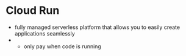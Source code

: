 # Cloud Run
- fully managed serverless platform that allows you to easily create applications seamlessly
- - only pay when code is running
